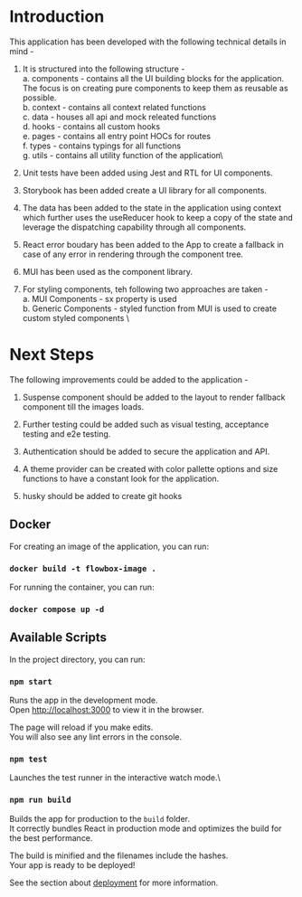 # Introduction

This application has been developed with the following technical details in mind -

1. It is structured into the following structure - \
   a. components - contains all the UI building blocks for the application. The focus is on creating pure components to keep them as reusable as possible.\
   b. context - contains all context related functions\
   c. data - houses all api and mock releated functions\
   d. hooks - contains all custom hooks\
   e. pages - contains all entry point HOCs for routes\
   f. types - contains typings for all functions\
   g. utils - contains all utility function of the application\

2. Unit tests have been added using Jest and RTL for UI components.

3. Storybook has been added create a UI library for all components.

4. The data has been added to the state in the application using context which further uses the useReducer hook to keep a copy of the state and leverage the dispatching capability through all components.

5. React error boudary has been added to the App to create a fallback in case of any error in rendering through the component tree.

6. MUI has been used as the component library.

7. For styling components, teh following two approaches are taken - \
   a. MUI Components - sx property is used \
   b. Generic Components - styled function from MUI is used to create custom styled components \

# Next Steps

The following improvements could be added to the application -

1. Suspense component should be added to the layout to render fallback component till the images loads.

2. Further testing could be added such as visual testing, acceptance testing and e2e testing.

3. Authentication should be added to secure the application and API.

4. A theme provider can be created with color pallette options and size functions to have a constant look for the application.

5. husky should be added to create git hooks

## Docker

For creating an image of the application, you can run:

### `docker build -t flowbox-image .`

For running the container, you can run:

### `docker compose up -d`

## Available Scripts

In the project directory, you can run:

### `npm start`

Runs the app in the development mode.\
Open [http://localhost:3000](http://localhost:3000) to view it in the browser.

The page will reload if you make edits.\
You will also see any lint errors in the console.

### `npm test`

Launches the test runner in the interactive watch mode.\

### `npm run build`

Builds the app for production to the `build` folder.\
It correctly bundles React in production mode and optimizes the build for the best performance.

The build is minified and the filenames include the hashes.\
Your app is ready to be deployed!

See the section about [deployment](https://facebook.github.io/create-react-app/docs/deployment) for more information.
